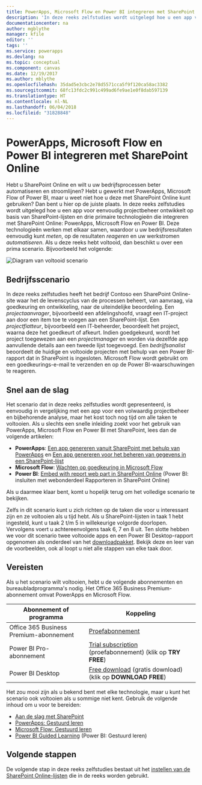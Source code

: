 ```yaml
---
title: PowerApps, Microsoft Flow en Power BI integreren met SharePoint Online (inleiding) | Microsoft Docs
description: 'In deze reeks zelfstudies wordt uitgelegd hoe u een app voor eenvoudig projectbeheer ontwikkelt op basis van SharePoint-lijsten en drie primaire technologieën die integreren met SharePoint Online: PowerApps, Microsoft Flow en Power BI.'
documentationcenter: na
author: mgblythe
manager: kfile
editor: ''
tags: ''
ms.service: powerapps
ms.devlang: na
ms.topic: conceptual
ms.component: canvas
ms.date: 12/19/2017
ms.author: mblythe
ms.openlocfilehash: 35dad5e3cbc2e78d5571cca5f9f120ca58ac3382
ms.sourcegitcommit: 68fc13fdc2c991c499ad6fe9ae1e0f8dab597139
ms.translationtype: HT
ms.contentlocale: nl-NL
ms.lasthandoff: 06/04/2018
ms.locfileid: "31828848"
---
```

# <a name="integrate-powerapps-microsoft-flow-and-power-bi-with-sharepoint-online"></a>PowerApps, Microsoft Flow en Power BI integreren met SharePoint Online
Hebt u SharePoint Online en wilt u uw bedrijfsprocessen beter automatiseren en stroomlijnen? Hebt u gewerkt met PowerApps, Microsoft Flow of Power BI, maar u weet niet hoe u deze met SharePoint Online kunt gebruiken? Dan bent u hier op de juiste plaats. In deze reeks zelfstudies wordt uitgelegd hoe u een app voor eenvoudig projectbeheer ontwikkelt op basis van SharePoint-lijsten en drie primaire technologieën die integreren met SharePoint Online: PowerApps, Microsoft Flow en Power BI. Deze technologieën werken met elkaar samen, waardoor u uw bedrijfsresultaten eenvoudig kunt *meten*, op de resultaten *reageren* en uw werkstromen *automatiseren*. Als u deze reeks hebt voltooid, dan beschikt u over een prima scenario. Bijvoorbeeld het volgende:

![Diagram van voltooid scenario](./media/sharepoint-scenario-intro/composite-with-background.png)

## <a name="business-scenario"></a>Bedrijfsscenario
In deze reeks zelfstudies heeft het bedrijf Contoso een SharePoint Online-site waar het de levenscyclus van de processen beheert, van aanvraag, via goedkeuring en ontwikkeling, naar de uiteindelijke beoordeling. Een *projectaanvrager*, bijvoorbeeld een afdelingshoofd, vraagt een IT-project aan door een item toe te voegen aan een SharePoint-lijst. Een *projectfiatteur*, bijvoorbeeld een IT-beheerder, beoordeelt het project, waarna deze het goedkeurt of afkeurt. Indien goedgekeurd, wordt het project toegewezen aan een *projectmanager* en worden via dezelfde app aanvullende details aan een tweede lijst toegevoegd. Een *bedrijfsanalist* beoordeelt de huidige en voltooide projecten met behulp van een Power BI-rapport dat in SharePoint is ingesloten.  Microsoft Flow wordt gebruikt om een goedkeurings-e-mail te verzenden en op de Power BI-waarschuwingen te reageren.

## <a name="getting-started-quickly"></a>Snel aan de slag
Het scenario dat in deze reeks zelfstudies wordt gepresenteerd, is eenvoudig in vergelijking met een app voor een volwaardig projectbeheer en bijbehorende analyse, maar het kost toch nog tijd om alle taken te voltooien. Als u slechts een snelle inleiding zoekt voor het gebruik van PowerApps, Microsoft Flow en Power BI met SharePoint, lees dan de volgende artikelen:

* **PowerApps**: [Een app genereren vanuit SharePoint met behulp van PowerApps](generate-app-from-sharepoint-list-interface.md) en [Een app genereren voor het beheren van gegevens in een SharePoint-lijst](app-from-sharepoint.md)
* **Microsoft Flow**: [Wachten op goedkeuring in Microsoft Flow](https://docs.microsoft.com/flow/wait-for-approvals)
* **Power BI**: [Embed with report web part in SharePoint Online](https://docs.microsoft.com/power-bi/service-embed-report-spo) (Power BI: insluiten met webonderdeel Rapporteren in SharePoint Online)

Als u daarmee klaar bent, komt u hopelijk terug om het volledige scenario te bekijken.

Zelfs in dit scenario kunt u zich richten op de taken die voor u interessant zijn en ze voltooien als u tijd hebt. Als u SharePoint-lijsten in taak 1 hebt ingesteld, kunt u taak 2 t/m 5 in willekeurige volgorde doorlopen. Vervolgens voert u achtereenvolgens taak 6, 7 en 8 uit. Ten slotte hebben we voor dit scenario twee voltooide apps en een Power BI Desktop-rapport opgenomen als onderdeel van het [downloadpakket](https://aka.ms/o4ia0f). Bekijk deze en leer van de voorbeelden, ook al loopt u niet alle stappen van elke taak door.

## <a name="prerequisites"></a>Vereisten
Als u het scenario wilt voltooien, hebt u de volgende abonnementen en bureaubladprogramma's nodig. Het Office 365 Business Premium-abonnement omvat PowerApps en Microsoft Flow.

| **Abonnement of programma** | **Koppeling** |
| --- | --- |
| Office 365 Business Premium-abonnement |[Proefabonnement](https://signup.microsoft.com/Signup?OfferId=467eab54-127b-42d3-b046-3844b860bebf&dl=O365_BUSINESS_PREMIUM&ali=1) |
| Power BI Pro-abonnement |[Trial subscription](https://powerbi.microsoft.com/get-started/) (proefabonnement) (klik op **TRY FREE**) |
| Power BI Desktop |[Free download](https://powerbi.microsoft.com/get-started/) (gratis download) (klik op **DOWNLOAD FREE**) |

Het zou mooi zijn als u bekend bent met elke technologie, maar u kunt het scenario ook voltooien als u sommige niet kent. Gebruik de volgende inhoud om u voor te bereiden:

* [Aan de slag met SharePoint](https://support.office.com/article/Get-started-with-SharePoint-909ec2f0-05c8-4e92-8ad3-3f8b0b6cf261)
* [PowerApps: Gestuurd leren](../../guided-learning/index.md)
* [Microsoft Flow: Gestuurd leren](https://docs.microsoft.com/flow/guided-learning/)
* [Power BI Guided Learning](https://docs.microsoft.com/power-bi/guided-learning/) (Power BI: Gestuurd leren)

## <a name="next-steps"></a>Volgende stappen
De volgende stap in deze reeks zelfstudies bestaat uit het [instellen van de SharePoint Online-lijsten](sharepoint-scenario-setup.md) die in de reeks worden gebruikt.

